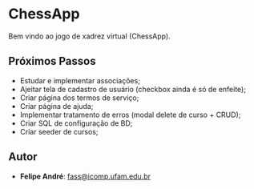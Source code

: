 # ChessApp

Bem vindo ao jogo de xadrez virtual (ChessApp).

## Próximos Passos

* Estudar e implementar associações;
* Ajeitar tela de cadastro de usuário (checkbox ainda é só de enfeite);
* Criar página dos termos de serviço;
* Criar página de ajuda;
* Implementar tratamento de erros (modal delete de curso + CRUD);
* Criar SQL de configuração de BD;
* Criar seeder de cursos;

## Autor

* **Felipe André**: [fass@icomp.ufam.edu.br](mailto:fass@icomp.ufam.edu.br)